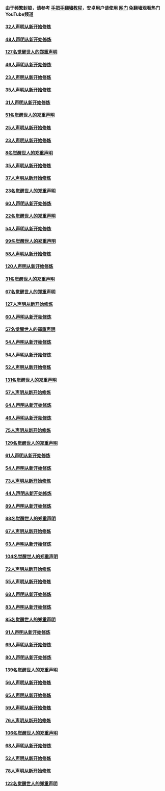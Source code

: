 #### 由于频繁封锁，请参考 [手把手翻墙教程](https://github.com/gfw-breaker/guides/wiki/)，安卓用户请使用 [网门](https://github.com/gfw-breaker/nogfw/blob/master/dl.md?t=02250600) 免翻墙观看热门YouTube频道 

#### [32人声明从新开始修炼](../pages/91/421225.md?t=02250600) 

#### [48人声明从新开始修炼](../pages/91/421202.md?t=02250600) 

#### [127名觉醒世人的郑重声明](../pages/91/421224.md?t=02250600) 

#### [46人声明从新开始修炼](../pages/91/421203.md?t=02250600) 

#### [23人声明从新开始修炼](../pages/91/421138.md?t=02250600) 

#### [35人声明从新开始修炼](../pages/91/421122.md?t=02250600) 

#### [31人声明从新开始修炼](../pages/91/421081.md?t=02250600) 

#### [51名觉醒世人的郑重声明](../pages/91/421080.md?t=02250600) 

#### [25人声明从新开始修炼](../pages/91/421020.md?t=02250600) 

#### [23人声明从新开始修炼](../pages/91/420884.md?t=02250600) 

#### [8名觉醒世人的郑重声明](../pages/91/420883.md?t=02250600) 

#### [35人声明从新开始修炼](../pages/91/420809.md?t=02250600) 

#### [37人声明从新开始修炼](../pages/91/420766.md?t=02250600) 

#### [23名觉醒世人的郑重声明](../pages/91/420765.md?t=02250600) 

#### [60人声明从新开始修炼](../pages/91/420727.md?t=02250600) 

#### [22名觉醒世人的郑重声明](../pages/91/420726.md?t=02250600) 

#### [54人声明从新开始修炼](../pages/91/420529.md?t=02250600) 

#### [99名觉醒世人的郑重声明](../pages/91/420528.md?t=02250600) 

#### [58人声明从新开始修炼](../pages/91/420198.md?t=02250600) 

#### [120人声明从新开始修炼](../pages/91/420141.md?t=02250600) 

#### [31名觉醒世人的郑重声明](../pages/91/420197.md?t=02250600) 

#### [67名觉醒世人的郑重声明](../pages/91/420140.md?t=02250600) 

#### [127人声明从新开始修炼](../pages/91/420082.md?t=02250600) 

#### [60人声明从新开始修炼](../pages/91/420081.md?t=02250600) 

#### [57名觉醒世人的郑重声明](../pages/91/420080.md?t=02250600) 

#### [54人声明从新开始修炼](../pages/91/419533.md?t=02250600) 

#### [54人声明从新开始修炼](../pages/91/419532.md?t=02250600) 

#### [52人声明从新开始修炼](../pages/91/419531.md?t=02250600) 

#### [131名觉醒世人的郑重声明](../pages/91/419530.md?t=02250600) 

#### [57人声明从新开始修炼](../pages/91/419430.md?t=02250600) 

#### [64人声明从新开始修炼](../pages/91/419429.md?t=02250600) 

#### [46人声明从新开始修炼](../pages/91/419428.md?t=02250600) 

#### [75人声明从新开始修炼](../pages/91/419427.md?t=02250600) 

#### [129名觉醒世人的郑重声明](../pages/91/419426.md?t=02250600) 

#### [61人声明从新开始修炼](../pages/91/419198.md?t=02250600) 

#### [54人声明从新开始修炼](../pages/91/419197.md?t=02250600) 

#### [73人声明从新开始修炼](../pages/91/419196.md?t=02250600) 

#### [44人声明从新开始修炼](../pages/91/419075.md?t=02250600) 

#### [89人声明从新开始修炼](../pages/91/419074.md?t=02250600) 

#### [88名觉醒世人的郑重声明](../pages/91/419195.md?t=02250600) 

#### [67人声明从新开始修炼](../pages/91/419073.md?t=02250600) 

#### [63人声明从新开始修炼](../pages/91/419072.md?t=02250600) 

#### [104名觉醒世人的郑重声明](../pages/91/419071.md?t=02250600) 

#### [72人声明从新开始修炼](../pages/91/418902.md?t=02250600) 

#### [55人声明从新开始修炼](../pages/91/418901.md?t=02250600) 

#### [68人声明从新开始修炼](../pages/91/418900.md?t=02250600) 

#### [83人声明从新开始修炼](../pages/91/418757.md?t=02250600) 

#### [85名觉醒世人的郑重声明](../pages/91/418899.md?t=02250600) 

#### [91人声明从新开始修炼](../pages/91/418756.md?t=02250600) 

#### [69人声明从新开始修炼](../pages/91/418755.md?t=02250600) 

#### [80人声明从新开始修炼](../pages/91/418754.md?t=02250600) 

#### [139名觉醒世人的郑重声明](../pages/91/418753.md?t=02250600) 

#### [56人声明从新开始修炼](../pages/91/418594.md?t=02250600) 

#### [65人声明从新开始修炼](../pages/91/418593.md?t=02250600) 

#### [59人声明从新开始修炼](../pages/91/418592.md?t=02250600) 

#### [76人声明从新开始修炼](../pages/91/418431.md?t=02250600) 

#### [106名觉醒世人的郑重声明](../pages/91/418591.md?t=02250600) 

#### [68人声明从新开始修炼](../pages/91/418430.md?t=02250600) 

#### [52人声明从新开始修炼](../pages/91/418429.md?t=02250600) 

#### [78人声明从新开始修炼](../pages/91/418428.md?t=02250600) 

#### [122名觉醒世人的郑重声明](../pages/91/418427.md?t=02250600) 

